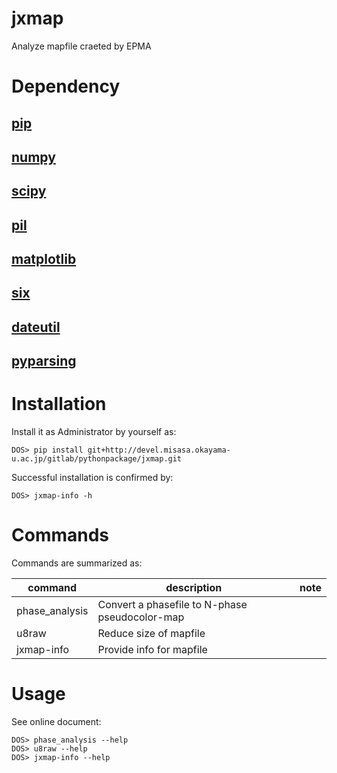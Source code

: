 # jxmap

Analyze mapfile craeted by EPMA

# Dependency

## [pip](https://pip.pypa.io/en/latest/installing.html "download and DOS> python get-pip.py")

## [numpy](http://sourceforge.net/projects/numpy/files/NumPy/ "download and launch installer")

## [scipy](http://sourceforge.net/projects/scipy/ "download and launch installer")

## [pil](http://www.pythonware.com/products/pil/ "download and launch installer")

## [matplotlib](http://matplotlib.org/ "download and launch installer")

## [six](http://www.misasa.okayama-u.ac.jp "DOS> pip install six")

## [dateutil](http://www.misasa.okayama-u.ac.jp "DOS> pip install python-dateutil")

## [pyparsing](http://www.misasa.okayama-u.ac.jp "DOS> pip install pyparsing")


# Installation

Install it as Administrator by yourself as:

    DOS> pip install git+http://devel.misasa.okayama-u.ac.jp/gitlab/pythonpackage/jxmap.git

Successful installation is confirmed by:

    DOS> jxmap-info -h

# Commands

Commands are summarized as:

| command        | description                                    | note |
| -------------- | ---------------------------------------------- | ---- |
| phase_analysis | Convert a phasefile to N-phase pseudocolor-map |      |
| u8raw          | Reduce size of mapfile                         |      |
| jxmap-info     | Provide info for mapfile                       |      |


# Usage

See online document:

    DOS> phase_analysis --help
    DOS> u8raw --help
    DOS> jxmap-info --help